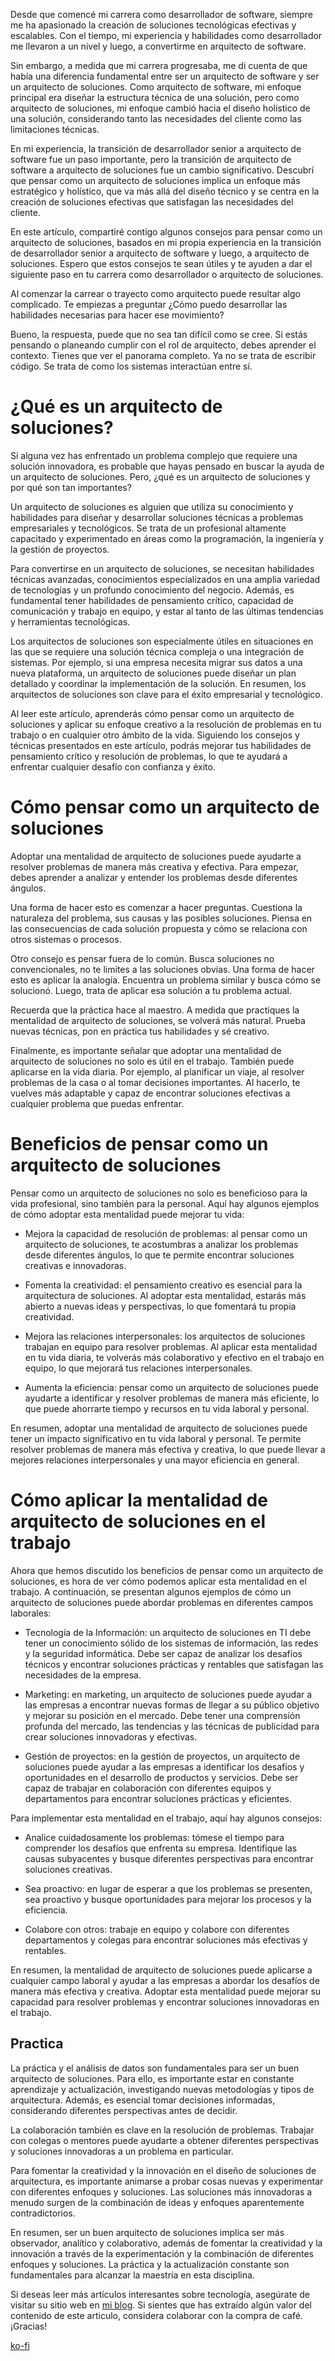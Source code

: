 Desde que comencé mi carrera como desarrollador de software, siempre me ha apasionado la creación de soluciones tecnológicas efectivas y escalables. Con el tiempo, mi experiencia y habilidades como desarrollador me llevaron a un nivel y luego, a convertirme en arquitecto de software.

Sin embargo, a medida que mi carrera progresaba, me di cuenta de que había una diferencia fundamental entre ser un arquitecto de software y ser un arquitecto de soluciones. Como arquitecto de software, mi enfoque principal era diseñar la estructura técnica de una solución, pero como arquitecto de soluciones, mi enfoque cambió hacia el diseño holístico de una solución, considerando tanto las necesidades del cliente como las limitaciones técnicas.

En mi experiencia, la transición de desarrollador senior a arquitecto de software fue un paso importante, pero la transición de arquitecto de software a arquitecto de soluciones fue un cambio significativo. Descubrí que pensar como un arquitecto de soluciones implica un enfoque más estratégico y holístico, que va más allá del diseño técnico y se centra en la creación de soluciones efectivas que satisfagan las necesidades del cliente.

En este artículo, compartiré contigo algunos consejos para pensar como un arquitecto de soluciones, basados en mi propia experiencia en la transición de desarrollador senior a arquitecto de software y luego, a arquitecto de soluciones. Espero que estos consejos te sean útiles y te ayuden a dar el siguiente paso en tu carrera como desarrollador o arquitecto de soluciones.

Al comenzar la carrear o trayecto como arquitecto puede resultar algo complicado. Te empiezas a preguntar ¿Cómo puedo desarrollar las habilidades necesarias para hacer ese movimiento?

Bueno, la respuesta, puede que no sea tan difícil como se cree. Si estás pensando o planeando cumplir con el rol de arquitecto, debes aprender el contexto. Tienes que ver el panorama completo. Ya no se trata de escribir código. Se trata de como los sistemas interactúan entre sí.

# ¿Qué es un arquitecto de soluciones?
Si alguna vez has enfrentado un problema complejo que requiere una solución innovadora, es probable que hayas pensado en buscar la ayuda de un arquitecto de soluciones. Pero, ¿qué es un arquitecto de soluciones y por qué son tan importantes?

Un arquitecto de soluciones es alguien que utiliza su conocimiento y habilidades para diseñar y desarrollar soluciones técnicas a problemas empresariales y tecnológicos. Se trata de un profesional altamente capacitado y experimentado en áreas como la programación, la ingeniería y la gestión de proyectos.

Para convertirse en un arquitecto de soluciones, se necesitan habilidades técnicas avanzadas, conocimientos especializados en una amplia variedad de tecnologías y un profundo conocimiento del negocio. Además, es fundamental tener habilidades de pensamiento crítico, capacidad de comunicación y trabajo en equipo, y estar al tanto de las últimas tendencias y herramientas tecnológicas.

Los arquitectos de soluciones son especialmente útiles en situaciones en las que se requiere una solución técnica compleja o una integración de sistemas. Por ejemplo, si una empresa necesita migrar sus datos a una nueva plataforma, un arquitecto de soluciones puede diseñar un plan detallado y coordinar la implementación de la solución. En resumen, los arquitectos de soluciones son clave para el éxito empresarial y tecnológico.

Al leer este artículo, aprenderás cómo pensar como un arquitecto de soluciones y aplicar su enfoque creativo a la resolución de problemas en tu trabajo o en cualquier otro ámbito de la vida. Siguiendo los consejos y técnicas presentados en este artículo, podrás mejorar tus habilidades de pensamiento crítico y resolución de problemas, lo que te ayudará a enfrentar cualquier desafío con confianza y éxito.

# Cómo pensar como un arquitecto de soluciones
Adoptar una mentalidad de arquitecto de soluciones puede ayudarte a resolver problemas de manera más creativa y efectiva. Para empezar, debes aprender a analizar y entender los problemas desde diferentes ángulos.

Una forma de hacer esto es comenzar a hacer preguntas. Cuestiona la naturaleza del problema, sus causas y las posibles soluciones. Piensa en las consecuencias de cada solución propuesta y cómo se relaciona con otros sistemas o procesos.

Otro consejo es pensar fuera de lo común. Busca soluciones no convencionales, no te limites a las soluciones obvias. Una forma de hacer esto es aplicar la analogía. Encuentra un problema similar y busca cómo se solucionó. Luego, trata de aplicar esa solución a tu problema actual.

Recuerda que la práctica hace al maestro. A medida que practiques la mentalidad de arquitecto de soluciones, se volverá más natural. Prueba nuevas técnicas, pon en práctica tus habilidades y sé creativo.

Finalmente, es importante señalar que adoptar una mentalidad de arquitecto de soluciones no solo es útil en el trabajo. También puede aplicarse en la vida diaria. Por ejemplo, al planificar un viaje, al resolver problemas de la casa o al tomar decisiones importantes. Al hacerlo, te vuelves más adaptable y capaz de encontrar soluciones efectivas a cualquier problema que puedas enfrentar.

# Beneficios de pensar como un arquitecto de soluciones
Pensar como un arquitecto de soluciones no solo es beneficioso para la vida profesional, sino también para la personal. Aquí hay algunos ejemplos de cómo adoptar esta mentalidad puede mejorar tu vida:

- Mejora la capacidad de resolución de problemas: al pensar como un arquitecto de soluciones, te acostumbras a analizar los problemas desde diferentes ángulos, lo que te permite encontrar soluciones creativas e innovadoras.

- Fomenta la creatividad: el pensamiento creativo es esencial para la arquitectura de soluciones. Al adoptar esta mentalidad, estarás más abierto a nuevas ideas y perspectivas, lo que fomentará tu propia creatividad.

- Mejora las relaciones interpersonales: los arquitectos de soluciones trabajan en equipo para resolver problemas. Al aplicar esta mentalidad en tu vida diaria, te volverás más colaborativo y efectivo en el trabajo en equipo, lo que mejorará tus relaciones interpersonales.

- Aumenta la eficiencia: pensar como un arquitecto de soluciones puede ayudarte a identificar y resolver problemas de manera más eficiente, lo que puede ahorrarte tiempo y recursos en tu vida laboral y personal.

En resumen, adoptar una mentalidad de arquitecto de soluciones puede tener un impacto significativo en tu vida laboral y personal. Te permite resolver problemas de manera más efectiva y creativa, lo que puede llevar a mejores relaciones interpersonales y una mayor eficiencia en general.

# Cómo aplicar la mentalidad de arquitecto de soluciones en el trabajo
Ahora que hemos discutido los beneficios de pensar como un arquitecto de soluciones, es hora de ver cómo podemos aplicar esta mentalidad en el trabajo. A continuación, se presentan algunos ejemplos de cómo un arquitecto de soluciones puede abordar problemas en diferentes campos laborales:

- Tecnología de la Información: un arquitecto de soluciones en TI debe tener un conocimiento sólido de los sistemas de información, las redes y la seguridad informática. Debe ser capaz de analizar los desafíos técnicos y encontrar soluciones prácticas y rentables que satisfagan las necesidades de la empresa.

- Marketing: en marketing, un arquitecto de soluciones puede ayudar a las empresas a encontrar nuevas formas de llegar a su público objetivo y mejorar su posición en el mercado. Debe tener una comprensión profunda del mercado, las tendencias y las técnicas de publicidad para crear soluciones innovadoras y efectivas.

- Gestión de proyectos: en la gestión de proyectos, un arquitecto de soluciones puede ayudar a las empresas a identificar los desafíos y oportunidades en el desarrollo de productos y servicios. Debe ser capaz de trabajar en colaboración con diferentes equipos y departamentos para encontrar soluciones prácticas y eficientes.

Para implementar esta mentalidad en el trabajo, aquí hay algunos consejos:

- Analice cuidadosamente los problemas: tómese el tiempo para comprender los desafíos que enfrenta su empresa. Identifique las causas subyacentes y busque diferentes perspectivas para encontrar soluciones creativas.

- Sea proactivo: en lugar de esperar a que los problemas se presenten, sea proactivo y busque oportunidades para mejorar los procesos y la eficiencia.

- Colabore con otros: trabaje en equipo y colabore con diferentes departamentos y colegas para encontrar soluciones más efectivas y rentables.

En resumen, la mentalidad de arquitecto de soluciones puede aplicarse a cualquier campo laboral y ayudar a las empresas a abordar los desafíos de manera más efectiva y creativa. Adoptar esta mentalidad puede mejorar su capacidad para resolver problemas y encontrar soluciones innovadoras en el trabajo.

## Practica
La práctica y el análisis de datos son fundamentales para ser un buen arquitecto de soluciones. Para ello, es importante estar en constante aprendizaje y actualización, investigando nuevas metodologías y tipos de arquitectura. Además, es esencial tomar decisiones informadas, considerando diferentes perspectivas antes de decidir.

La colaboración también es clave en la resolución de problemas. Trabajar con colegas o mentores puede ayudarte a obtener diferentes perspectivas y soluciones innovadoras a un problema en particular.

Para fomentar la creatividad y la innovación en el diseño de soluciones de arquitectura, es importante animarse a probar cosas nuevas y experimentar con diferentes enfoques y soluciones. Las soluciones más innovadoras a menudo surgen de la combinación de ideas y enfoques aparentemente contradictorios.

En resumen, ser un buen arquitecto de soluciones implica ser más observador, analítico y colaborativo, además de fomentar la creatividad y la innovación a través de la experimentación y la combinación de diferentes enfoques y soluciones. La práctica y la actualización constante son fundamentales para alcanzar la maestría en esta disciplina.


Si deseas leer más artículos interesantes sobre tecnología, asegúrate de visitar su sitio web en [mi blog](https://romanohector.vercel.app/).
Si sientes que has extraído algún valor del contenido de este articulo, considera colaborar con la compra de café. ¡Gracias!

[ko-fi](https://ko-fi.com/hectorromano)